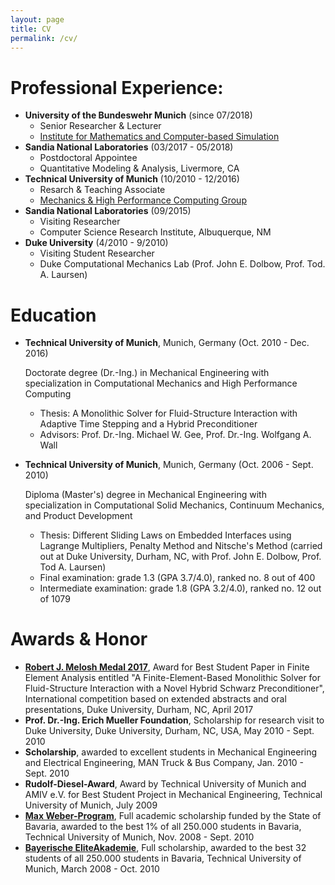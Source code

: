 ```yaml
---
layout: page
title: CV
permalink: /cv/
---
```


# Professional Experience:

- **University of the Bundeswehr Munich** (since 07/2018)
    * Senior Researcher & Lecturer
    * [Institute for Mathematics and Computer-based Simulation](www.unibw.de/imcs-en)
- **Sandia National Laboratories** (03/2017 - 05/2018)
    * Postdoctoral Appointee
    * Quantitative Modeling & Analysis, Livermore, CA
- **Technical University of Munich** (10/2010 - 12/2016)
    * Resarch & Teaching Associate
    * [Mechanics & High Performance Computing Group](www.mhpc.mw.tum.de)
- **Sandia National Laboratories** (09/2015)
    * Visiting Researcher
    * Computer Science Research Institute, Albuquerque, NM
- **Duke University** (4/2010 - 9/2010)
    * Visiting Student Researcher
    * Duke Computational Mechanics Lab (Prof. John E. Dolbow, Prof. Tod. A. Laursen)

# Education

- **Technical University of Munich**, Munich, Germany (Oct. 2010 - Dec. 2016)

  Doctorate degree (Dr.-Ing.) in Mechanical Engineering with specialization in Computational Mechanics and High Performance Computing
    - Thesis: A Monolithic Solver for Fluid-Structure Interaction with Adaptive Time Stepping and a Hybrid Preconditioner
    - Advisors: Prof. Dr.-Ing. Michael W. Gee, Prof. Dr.-Ing. Wolfgang A. Wall
- **Technical University of Munich**, Munich, Germany (Oct. 2006 - Sept. 2010)

  Diploma (Master's) degree in Mechanical Engineering with specialization in Computational Solid Mechanics, Continuum Mechanics, and Product Development
    - Thesis: Different Sliding Laws on Embedded Interfaces using Lagrange Multipliers, Penalty Method and Nitsche's Method
      (carried out at Duke University, Durham, NC, with Prof. John E. Dolbow, Prof. Tod A. Laursen)
    - Final examination: grade 1.3 (GPA 3.7/4.0), ranked no. 8 out of 400
    - Intermediate examination: grade 1.8 (GPA 3.2/4.0), ranked no. 12 out of 1079

# Awards & Honor

- **[Robert J. Melosh Medal 2017](https://cee.duke.edu/about/awards-honors/melosh-medal)**,
Award for Best Student Paper in Finite Element Analysis entitled "A Finite-Element-Based Monolithic Solver for Fluid-Structure Interaction with a Novel Hybrid Schwarz Preconditioner",
International competition based on extended abstracts and oral presentations,
Duke University, Durham, NC, April 2017
- **Prof. Dr.-Ing. Erich Mueller Foundation**,
Scholarship for research visit to Duke University,
Duke University, Durham, NC, USA, May 2010 - Sept. 2010
- **Scholarship**,
awarded to excellent students in Mechanical Engineering and Electrical Engineering,
MAN Truck & Bus Company, Jan. 2010 - Sept. 2010
- **Rudolf-Diesel-Award**,
Award by Technical University of Munich and AMIV e.V. for Best Student Project in Mechanical Engineering,
Technical University of Munich, July 2009
- **[Max Weber-Program](https://www.elitenetzwerk.bayern.de/maxweberprogramm/ueberblick/?L=2)**,
Full academic scholarship funded by the State of Bavaria,
awarded to the best 1% of all 250.000 students in Bavaria,
Technical University of Munich, Nov. 2008 - Sept. 2010
- **[Bayerische EliteAkademie](https://www.eliteakademie.de)**,
Full scholarship,
awarded to the best 32 students of all 250.000 students in Bavaria,
Technical University of Munich, March 2008 - Oct. 2010
